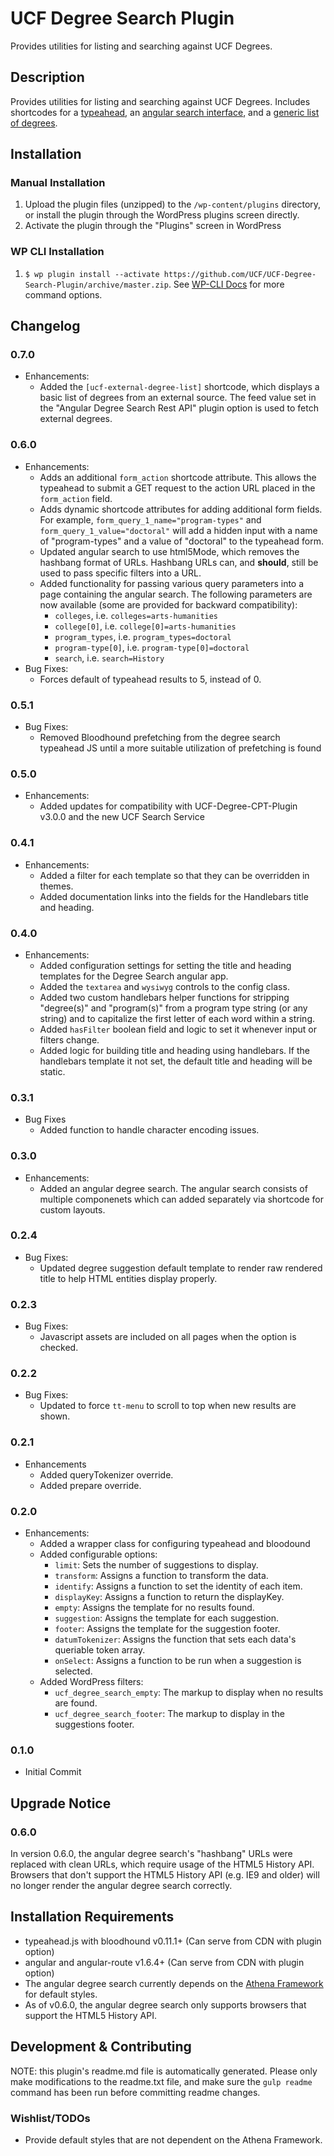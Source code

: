 # UCF Degree Search Plugin #

Provides utilities for listing and searching against UCF Degrees.


## Description ##

Provides utilities for listing and searching against UCF Degrees.  Includes shortcodes for a [typeahead](https://github.com/UCF/UCF-Degree-Search-Plugin/wiki/Typeahead-Shortcode), an [angular search interface](https://github.com/UCF/UCF-Degree-Search-Plugin/wiki/Angular-Shortcode), and a [generic list of degrees](https://github.com/UCF/UCF-Degree-Search-Plugin/wiki/External-Degree-List-Shortcode).


## Installation ##

### Manual Installation ###
1. Upload the plugin files (unzipped) to the `/wp-content/plugins` directory, or install the plugin through the WordPress plugins screen directly.
2. Activate the plugin through the "Plugins" screen in WordPress

### WP CLI Installation ###
1. `$ wp plugin install --activate https://github.com/UCF/UCF-Degree-Search-Plugin/archive/master.zip`.  See [WP-CLI Docs](http://wp-cli.org/commands/plugin/install/) for more command options.


## Changelog ##

### 0.7.0 ###
* Enhancements:
    * Added the `[ucf-external-degree-list]` shortcode, which displays a basic list of degrees from an external source.  The feed value set in the "Angular Degree Search Rest API" plugin option is used to fetch external degrees.

### 0.6.0 ###
* Enhancements:
    * Adds an additional `form_action` shortcode attribute. This allows the typeahead to submit a GET request to the action URL placed in the `form_action` field.
    * Adds dynamic shortcode attributes for adding additional form fields. For example, `form_query_1_name="program-types"` and `form_query_1_value="doctoral"` will add a hidden input with a name of "program-types" and a value of "doctoral" to the typeahead form.
    * Updated angular search to use html5Mode, which removes the hashbang format of URLs. Hashbang URLs can, and **should**, still be used to pass specific filters into a URL.
    * Added functionality for passing various query parameters into a page containing the angular search. The following parameters are now available (some are provided for backward compatibility):
        * `colleges`, i.e. `colleges=arts-humanities`
        * `college[0]`, i.e. `college[0]=arts-humanities`
        * `program_types`, i.e. `program_types=doctoral`
        * `program-type[0]`, i.e. `program-type[0]=doctoral`
        * `search`, i.e. `search=History`
* Bug Fixes:
    * Forces default of typeahead results to 5, instead of 0.

### 0.5.1 ###
* Bug Fixes:
    * Removed Bloodhound prefetching from the degree search typeahead JS until a more suitable utilization of prefetching is found

### 0.5.0 ###
* Enhancements:
    * Added updates for compatibility with UCF-Degree-CPT-Plugin v3.0.0 and the new UCF Search Service

### 0.4.1 ###
* Enhancements:
    * Added a filter for each template so that they can be overridden in themes.
    * Added documentation links into the fields for the Handlebars title and heading.

### 0.4.0 ###
* Enhancements:
    * Added configuration settings for setting the title and heading templates for the Degree Search angular app.
    * Added the `textarea` and `wysiwyg` controls to the config class.
    * Added two custom handlebars helper functions for stripping "degree(s)" and "program(s)" from a program type string (or any string) and to capitalize the first letter of each word within a string.
    * Added `hasFilter` boolean field and logic to set it whenever input or filters change.
    * Added logic for building title and heading using handlebars. If the handlebars template it not set, the default title and heading will be static.

### 0.3.1 ###

* Bug Fixes
    * Added function to handle character encoding issues.

### 0.3.0 ###

* Enhancements:
    * Added an angular degree search. The angular search consists of multiple componenets which can added separately via shortcode for custom layouts.

### 0.2.4 ###

* Bug Fixes:
    * Updated degree suggestion default template to render raw rendered title to help HTML entities display properly.

### 0.2.3 ###

* Bug Fixes:
    * Javascript assets are included on all pages when the option is checked.

### 0.2.2 ###

* Bug Fixes:
    * Updated to force `tt-menu` to scroll to top when new results are shown.

### 0.2.1 ###

* Enhancements
  * Added queryTokenizer override.
  * Added prepare override.

### 0.2.0 ###

* Enhancements:
  * Added a wrapper class for configuring typeahead and bloodound
  * Added configurable options:
    * `limit`: Sets the number of suggestions to display.
    * `transform`: Assigns a function to transform the data.
    * `identify`: Assigns a function to set the identity of each item.
    * `displayKey`: Assigns a function to return the displayKey.
    * `empty`: Assigns the template for no results found.
    * `suggestion`: Assigns the template for each suggestion.
    * `footer`: Assigns the template for the suggestion footer.
    * `datumTokenizer`: Assigns the function that sets each data's queriable token array.
    * `onSelect`: Assigns a function to be run when a suggestion is selected.
  * Added WordPress filters:
    * `ucf_degree_search_empty`: The markup to display when no results are found.
    * `ucf_degree_search_footer`: The markup to display in the suggestions footer.

### 0.1.0 ###

* Initial Commit

## Upgrade Notice ##

### 0.6.0 ###
In version 0.6.0, the angular degree search's "hashbang" URLs were replaced with clean URLs, which require usage of the HTML5 History API.  Browsers that don't support the HTML5 History API (e.g. IE9 and older) will no longer render the angular degree search correctly.


## Installation Requirements ##

* typeahead.js with bloodhound v0.11.1+ (Can serve from CDN with plugin option)
* angular and angular-route v1.6.4+ (Can serve from CDN with plugin option)
* The angular degree search currently depends on the [Athena Framework](https://github.com/UCF/Athena-Framework) for default styles.
* As of v0.6.0, the angular degree search only supports browsers that support the HTML5 History API.


## Development & Contributing ##

NOTE: this plugin's readme.md file is automatically generated.  Please only make modifications to the readme.txt file, and make sure the `gulp readme` command has been run before committing readme changes.

### Wishlist/TODOs ###
* Provide default styles that are not dependent on the Athena Framework.
